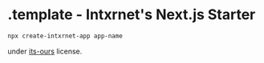 # .template - Intxrnet's Next.js Starter

```bash
npx create-intxrnet-app app-name
```

under [its-ours](https://its-ours.org) license.
